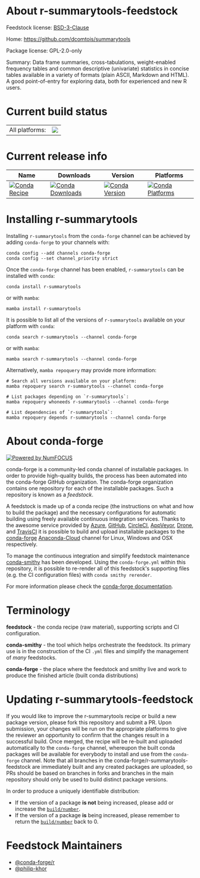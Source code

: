 About r-summarytools-feedstock
==============================

Feedstock license: [BSD-3-Clause](https://github.com/conda-forge/r-summarytools-feedstock/blob/main/LICENSE.txt)

Home: https://github.com/dcomtois/summarytools

Package license: GPL-2.0-only

Summary: Data frame summaries, cross-tabulations, weight-enabled frequency tables and common descriptive (univariate) statistics in concise tables available in a variety of formats (plain ASCII, Markdown and HTML). A good point-of-entry for exploring data, both for experienced and new R users.

Current build status
====================


<table><tr><td>All platforms:</td>
    <td>
      <a href="https://dev.azure.com/conda-forge/feedstock-builds/_build/latest?definitionId=2400&branchName=main">
        <img src="https://dev.azure.com/conda-forge/feedstock-builds/_apis/build/status/r-summarytools-feedstock?branchName=main">
      </a>
    </td>
  </tr>
</table>

Current release info
====================

| Name | Downloads | Version | Platforms |
| --- | --- | --- | --- |
| [![Conda Recipe](https://img.shields.io/badge/recipe-r--summarytools-green.svg)](https://anaconda.org/conda-forge/r-summarytools) | [![Conda Downloads](https://img.shields.io/conda/dn/conda-forge/r-summarytools.svg)](https://anaconda.org/conda-forge/r-summarytools) | [![Conda Version](https://img.shields.io/conda/vn/conda-forge/r-summarytools.svg)](https://anaconda.org/conda-forge/r-summarytools) | [![Conda Platforms](https://img.shields.io/conda/pn/conda-forge/r-summarytools.svg)](https://anaconda.org/conda-forge/r-summarytools) |

Installing r-summarytools
=========================

Installing `r-summarytools` from the `conda-forge` channel can be achieved by adding `conda-forge` to your channels with:

```
conda config --add channels conda-forge
conda config --set channel_priority strict
```

Once the `conda-forge` channel has been enabled, `r-summarytools` can be installed with `conda`:

```
conda install r-summarytools
```

or with `mamba`:

```
mamba install r-summarytools
```

It is possible to list all of the versions of `r-summarytools` available on your platform with `conda`:

```
conda search r-summarytools --channel conda-forge
```

or with `mamba`:

```
mamba search r-summarytools --channel conda-forge
```

Alternatively, `mamba repoquery` may provide more information:

```
# Search all versions available on your platform:
mamba repoquery search r-summarytools --channel conda-forge

# List packages depending on `r-summarytools`:
mamba repoquery whoneeds r-summarytools --channel conda-forge

# List dependencies of `r-summarytools`:
mamba repoquery depends r-summarytools --channel conda-forge
```


About conda-forge
=================

[![Powered by
NumFOCUS](https://img.shields.io/badge/powered%20by-NumFOCUS-orange.svg?style=flat&colorA=E1523D&colorB=007D8A)](https://numfocus.org)

conda-forge is a community-led conda channel of installable packages.
In order to provide high-quality builds, the process has been automated into the
conda-forge GitHub organization. The conda-forge organization contains one repository
for each of the installable packages. Such a repository is known as a *feedstock*.

A feedstock is made up of a conda recipe (the instructions on what and how to build
the package) and the necessary configurations for automatic building using freely
available continuous integration services. Thanks to the awesome service provided by
[Azure](https://azure.microsoft.com/en-us/services/devops/), [GitHub](https://github.com/),
[CircleCI](https://circleci.com/), [AppVeyor](https://www.appveyor.com/),
[Drone](https://cloud.drone.io/welcome), and [TravisCI](https://travis-ci.com/)
it is possible to build and upload installable packages to the
[conda-forge](https://anaconda.org/conda-forge) [Anaconda-Cloud](https://anaconda.org/)
channel for Linux, Windows and OSX respectively.

To manage the continuous integration and simplify feedstock maintenance
[conda-smithy](https://github.com/conda-forge/conda-smithy) has been developed.
Using the ``conda-forge.yml`` within this repository, it is possible to re-render all of
this feedstock's supporting files (e.g. the CI configuration files) with ``conda smithy rerender``.

For more information please check the [conda-forge documentation](https://conda-forge.org/docs/).

Terminology
===========

**feedstock** - the conda recipe (raw material), supporting scripts and CI configuration.

**conda-smithy** - the tool which helps orchestrate the feedstock.
                   Its primary use is in the construction of the CI ``.yml`` files
                   and simplify the management of *many* feedstocks.

**conda-forge** - the place where the feedstock and smithy live and work to
                  produce the finished article (built conda distributions)


Updating r-summarytools-feedstock
=================================

If you would like to improve the r-summarytools recipe or build a new
package version, please fork this repository and submit a PR. Upon submission,
your changes will be run on the appropriate platforms to give the reviewer an
opportunity to confirm that the changes result in a successful build. Once
merged, the recipe will be re-built and uploaded automatically to the
`conda-forge` channel, whereupon the built conda packages will be available for
everybody to install and use from the `conda-forge` channel.
Note that all branches in the conda-forge/r-summarytools-feedstock are
immediately built and any created packages are uploaded, so PRs should be based
on branches in forks and branches in the main repository should only be used to
build distinct package versions.

In order to produce a uniquely identifiable distribution:
 * If the version of a package **is not** being increased, please add or increase
   the [``build/number``](https://docs.conda.io/projects/conda-build/en/latest/resources/define-metadata.html#build-number-and-string).
 * If the version of a package **is** being increased, please remember to return
   the [``build/number``](https://docs.conda.io/projects/conda-build/en/latest/resources/define-metadata.html#build-number-and-string)
   back to 0.

Feedstock Maintainers
=====================

* [@conda-forge/r](https://github.com/conda-forge/r/)
* [@philip-khor](https://github.com/philip-khor/)

